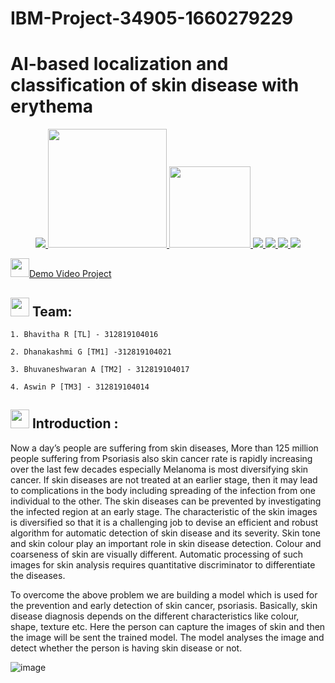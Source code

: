 # IBM-Project-34905-1660279229
# AI-based localization and classification of skin disease with erythema


<p align="center">
<a href="https://www.ibm.com/in-en">
<img src="https://img.shields.io/badge/IBM-052FAD.svg?style=for-the-badge&logo=IBM&logoColor=white"> 
</a>
  <a href="https://www.python.org/">
   <img src="https://forthebadge.com/images/badges/made-with-python.svg" width =190>
  </a>
  <a href="https://www.ibm.com/cloud">
      <img src="https://img.shields.io/badge/IBM%20Cloudant-BE95FF.svg?style=for-the-badge&logo=IBM-Cloudant&logoColor=white" width=130>
  </a>
   <a href="https://www.kaggle.com/code/ankitp013/step-by-step-yolov3-object-detection">
    <img src="https://img.shields.io/badge/YOLOV3-5C3EE8.svg?style=for-the-badge&logo=YOLOV3&logoColor=white">
   </a>
  <a href="https://pandas.pydata.org/">
    <img src="https://img.shields.io/badge/pandas-150458.svg?style=for-the-badge&logo=pandas&logoColor=white">
    </a>
  <a href="https://keras.io/">
    <img src="https://img.shields.io/badge/Keras-D00000.svg?style=for-the-badge&logo=Keras&logoColor=white">
    </a>
   <a href="https://numpy.org/">
    <img src="https://img.shields.io/badge/Numpy-D00000.svg?style=for-the-badge&logo=Numpy&logoColor=white">
    </a>
  </p>
  <img src="https://media.giphy.com/media/UX5ovY9QQ1FOpaKtc8/giphy.gif" width="30px"><a href="https://www.youtube.com/watch?v=YRFqZn9cftA">Demo Video Project</a>
  
  ## <img src="https://media.giphy.com/media/nDmTGama5e9ZH6mlT3/giphy.gif" width="30px"> Team:
    1. Bhavitha R [TL] - 312819104016
    
    2. Dhanakashmi G [TM1] -312819104021
    
    3. Bhuvaneshwaran A [TM2] - 312819104017
    
    4. Aswin P [TM3] - 312819104014
 ## <img src="https://media.giphy.com/media/nDmTGama5e9ZH6mlT3/giphy.gif" width="30px"> Introduction :
 Now a day’s people are suffering from skin diseases, More than 125 million people suffering from Psoriasis also skin cancer rate is rapidly increasing over the last few decades especially Melanoma is most diversifying skin cancer. If skin diseases are not treated at an earlier stage, then it may lead to complications in the body including spreading of the infection from one individual to the other. The skin diseases can be prevented by investigating the infected region at an early stage. The characteristic of the skin images is diversified so that it is a challenging job to devise an efficient and robust algorithm for automatic detection of skin disease and its severity. Skin tone and skin colour play an important role in skin disease detection. Colour and coarseness of skin are visually different. Automatic processing of such images for skin analysis requires quantitative discriminator to differentiate the diseases.

 To overcome the above problem we are building a model which is used for the prevention and early detection of skin cancer, psoriasis. Basically, skin disease diagnosis depends on the different characteristics like colour, shape, texture etc. Here the person can capture the images of skin and then the image will be sent the trained model. The model analyses the image and detect whether the person is having skin disease or not.
 
 ![image](https://312819104016-bha.imgbb.com/)
 
  

